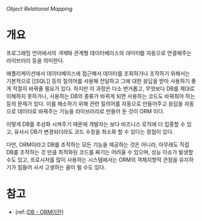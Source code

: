 *Object Relational Mapping*
# 개요
프로그래밍 언어에서의 *객체*와 관계형 데이터베이스의 *데이터*를 자동으로 연결해주는 라이브러리 등을 의미한다.

애플리케이션에서 데이터베이스에 접근해서 데이터를 조회하거나 조작하기 위해서는 기본적으로 [[SQL]] 등의 질의어를 사용해 전달하고 그에 대한 응답을 받아 사용하기 좋게 적절히 바꿔줄 필요가 있다. 하지만 이 과정은 다소 번거롭고, 무엇보다 DB를 제대로 이해하지 못하거나, 사용하는 DB의 종류가 바뀌게 되면 사용하는 코드도 바꿔줘야 하는 등의 문제가 있다. 이를 해소하기 위해 관련 질의어를 자동으로 만들어주고 응답을 자동으로 데이터로 바꿔주는 기능을 라이브러리로 만들어 둔 것이 ORM 이다.

이렇게 DB를 추상화 시켜주기 때문에 개발자는 보다 비즈니스 로직에 더 집중할 수 있고, 유사시 DB가 변경되더라도 코드 수정을 최소화 할 수 있다는 장점이 있다.

다만, ORM이라고 DB를 조작하는 모든 기능을 제공하는 것은 아니라, 아무래도 직접 DB를 조작하는 것 만큼 최적화된 코드를 짜기는 어려울 수 있으며, 성능 이슈가 발생할 수도 있고, 프로시저를 많이 사용하는 시스템에서는 ORM의 객체지향적 관점을 유지하기가 힘들어 사서 고생하는 꼴이 될 수도 있다.

# 참고
- (ref::[DB - ORM이란](https://gmlwjd9405.github.io/2019/02/01/orm.html))